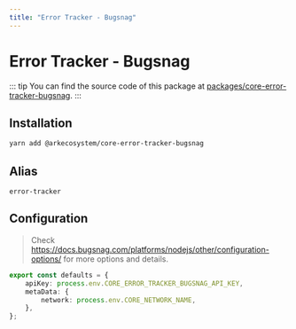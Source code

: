 ```yaml
---
title: "Error Tracker - Bugsnag"
---
```


# Error Tracker - Bugsnag

::: tip
You can find the source code of this package at [packages/core-error-tracker-bugsnag](https://github.com/ArkEcosystem/core/tree/develop/packages/core-error-tracker-bugsnag).
:::

## Installation

```bash
yarn add @arkecosystem/core-error-tracker-bugsnag
```

## Alias

`error-tracker`

## Configuration

> Check https://docs.bugsnag.com/platforms/nodejs/other/configuration-options/ for more options and details.

```ts
export const defaults = {
    apiKey: process.env.CORE_ERROR_TRACKER_BUGSNAG_API_KEY,
    metaData: {
        network: process.env.CORE_NETWORK_NAME,
    },
};
```
